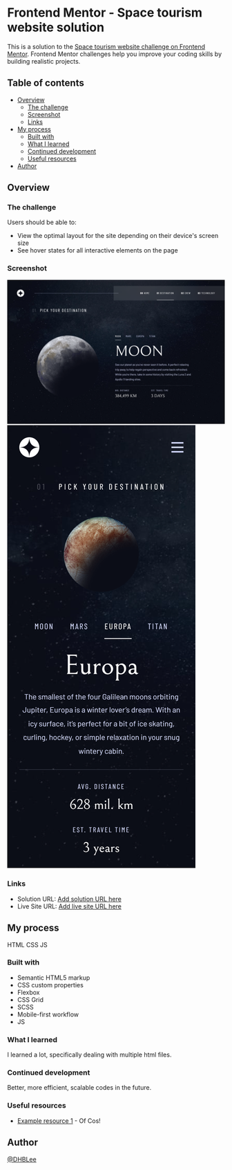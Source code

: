 # Frontend Mentor - Space tourism website solution

This is a solution to the [Space tourism website challenge on Frontend Mentor](https://www.frontendmentor.io/challenges/space-tourism-multipage-website-gRWj1URZ3). Frontend Mentor challenges help you improve your coding skills by building realistic projects. 

## Table of contents


- [Overview](#overview)
  - [The challenge](#the-challenge)
  - [Screenshot](#screenshot)
  - [Links](#links)
- [My process](#my-process)
  - [Built with](#built-with)
  - [What I learned](#what-i-learned)
  - [Continued development](#continued-development)
  - [Useful resources](#useful-resources)
- [Author](#author)




## Overview


### The challenge


Users should be able to:


- View the optimal layout for the site depending on their device's screen size
- See hover states for all interactive elements on the page


### Screenshot


![](./images/1440px_solution.png)
![](./images/375px_solution.png)






### Links


- Solution URL: [Add solution URL here](https://github.com/DHBLee/DHBLee5/tree/DHBLee/Fronend-Mentor/Space)
- Live Site URL: [Add live site URL here](https://dhb-lee5.vercel.app/)


## My process

HTML
CSS
JS

### Built with


- Semantic HTML5 markup
- CSS custom properties
- Flexbox
- CSS Grid
- SCSS
- Mobile-first workflow
- JS




### What I learned

I learned a lot, specifically dealing with multiple html files.

### Continued development

Better, more efficient, scalable codes in the future.


### Useful resources


- [Example resource 1](https://www.chatgpt.com) - Of Cos!




## Author


[@DHBLee](https://www.frontendmentor.io/profile/DHBLee)


